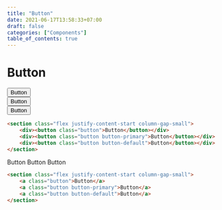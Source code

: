 ```yaml
---
title: "Button"
date: 2021-06-17T13:58:33+07:00
draft: false
categories: ["Components"]
table_of_contents: true
---
```


# Button

<section class="flex justify-content-start column-gap-small">
    <div><button class="button">Button</button></div>
    <div><button class="button button-primary">Button</button></div>
    <div><button class="button button-default">Button</button></div>
</section>

``` html
<section class="flex justify-content-start column-gap-small">
    <div><button class="button">Button</button></div>
    <div><button class="button button-primary">Button</button></div>
    <div><button class="button button-default">Button</button></div>
</section>
```

<section class="flex justify-content-start column-gap-small">
    <a class="button">Button</a>
    <a class="button button-primary">Button</a>
    <a class="button button-default">Button</a>
</section>

``` html
<section class="flex justify-content-start column-gap-small">
    <a class="button">Button</a>
    <a class="button button-primary">Button</a>
    <a class="button button-default">Button</a>
</section>
```
